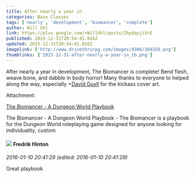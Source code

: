 ```yaml
---
title: After nearly a year in
categories: Base Classes
tags: ['nearly', 'development', 'biomancer', 'complete']
author: Will Uhl
link: https://plus.google.com/+WillUhl/posts/ZhpdqvjiXrE
published: 2015-12-31T20:54:41.016Z
updated: 2015-12-31T20:54:41.016Z
imagelink: ['http://www.drivethrurpg.com/images/9306/169259.png']
thumblinks: ['2015-12-31-after-nearly-a-year-in_tb.png']
---
```


After nearly a year in development, The Biomancer is complete! Bend flesh, weave bone, and dabble in body horror! Many thanks to everyone to helped along the way, especially <span class="proflinkWrapper"><span class="proflinkPrefix">+</span><a class="proflink" href="https://plus.google.com/117134143142507309944" oid="117134143142507309944">David Guyll</a></span> for the kickass cover art.


Attachment:

<a href='http://www.drivethrurpg.com/product/169259/The-Biomancer--A-Dungeon-World-Playbook'>The Biomancer - A Dungeon World Playbook</a>


The Biomancer - A Dungeon World Playbook - The Biomancer is a playbook for the Dungeon World roleplaying game designed for anyone looking for individuality, custom
<div id='comment z123xbwhjrqrjxkq304chzk4yqvsgpxajcw'>
  <h4><img src='{{site.baseurl}}//images/avatars/117047210280384109419_photo.jpg'> Fredrik Hinton</h4>
      <p><cite>2016-01-10 20:41:29 (edited: 2016-01-10 20:41:29)</cite></p>
        <p>Great playbook</p>
</div>
        